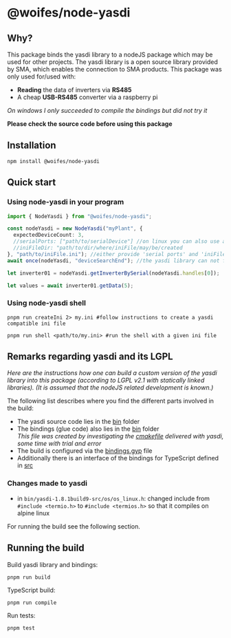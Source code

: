 # @woifes/node-yasdi

## Why?

This package binds the yasdi library to a nodeJS package which may be used for
other projects. The yasdi library is a open source library provided by SMA,
which enables the connection to SMA products. This package was only used
for/used with:

- **Reading** the data of inverters via **RS485**
- A cheap **USB-RS485** converter via a raspberry pi

_On windows I only succeeded to compile the bindings but did not try it_

**Please check the source code before using this package**

## Installation

```shell
npm install @woifes/node-yasdi
```

## Quick start

### Using node-yasdi in your program

```typescript
import { NodeYasdi } from "@woifes/node-yasdi";

const nodeYasdi = new NodeYasdi("myPlant", {
  expectedDeviceCount: 3,
  //serialPorts: ["path/to/serialDevice"] //on linux you can also use a link as a device like "/dev/serial/by-path/<usbDeviceLink>"
  //iniFileDir: "path/to/dir/where/iniFile/may/be/created
}, "path/to/iniFile.ini"); //either provide 'serial ports' and 'iniFileDir' in config, or the ini file directly
await once(nodeYasdi, "deviceSearchEnd"); //the yasdi library can not fetch data before this event

let inverter01 = nodeYasdi.getInverterBySerial(nodeYasdi.handles[0]);

let values = await inverter01.getData(5);
```

### Using node-yasdi shell

```shell
pnpm run createIni 2> my.ini #follow instructions to create a yasdi compatible ini file

pnpm run shell <path/to/my.ini> #run the shell with a given ini file
```

## Remarks regarding yasdi and its LGPL

_Here are the instructions how one can build a custom version of the yasdi
library into this package (according to LGPL v2.1 with statically linked
libraries). (It is assumed that the nodeJS related development is known.)_

The following list describes where you find the different parts involved in the
build:

- The yasdi source code lies in the [bin](./bin/yasdi-1.8.1build9-src/) folder
- The bindings (glue code) also lies in the [bin](./bin/yasdi-bindings/) folder\
  _This file was created by investigating the
  [cmakefile](./bin/yasdi-1.8.1build9-src/projects/generic-cmake/CMakeLists.txt)
  delivered with yasdi, some time with trial and error_
- The build is configured via the [bindings.gyp](binding.gyp) file
- Additionally there is an interface of the bindings for TypeScript defined in
  [src](./src/bindings/yasdiBindings.ts)

### Changes made to yasdi

- in `bin/yasdi-1.8.1build9-src/os/os_linux.h`: changed include from
  `#include <termio.h>` to `#include <termios.h>` so that it compiles on alpine
  linux

For running the build see the following section.

## Running the build

Build yasdi library and bindings:

```shell
pnpm run build
```

TypeScript build:

```shell
pnpm run compile
```

Run tests:

```shell
pnpm test
```
